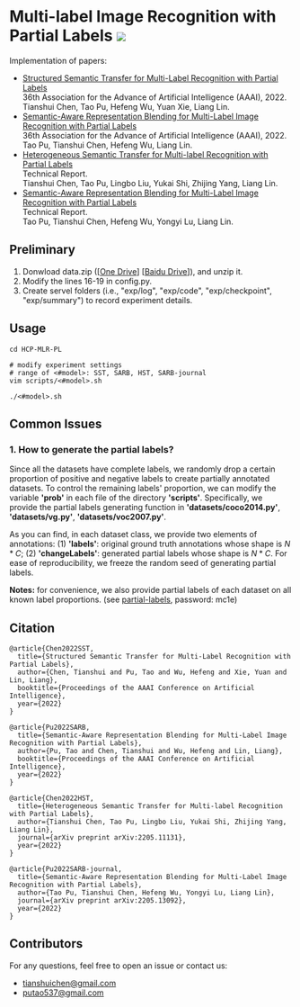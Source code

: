 # Multi-label Image Recognition with Partial Labels ![](https://visitor-badge.glitch.me/badge?page_id=HCPLab-SYSU.HCP-MLR-PL?style=flat-square) 

Implementation of papers: 
- [Structured Semantic Transfer for Multi-Label Recognition with Partial Labels](https://www.aaai.org/AAAI22Papers/AAAI-1133.ChenT.pdf)  
  36th Association for the Advance of Artificial Intelligence (AAAI), 2022.  
  Tianshui Chen, Tao Pu, Hefeng Wu, Yuan Xie, Liang Lin.  
- [Semantic-Aware Representation Blending for Multi-Label Image Recognition with Partial Labels](https://www.aaai.org/AAAI22Papers/AAAI-1134.PuT.pdf)  
  36th Association for the Advance of Artificial Intelligence (AAAI), 2022.  
  Tao Pu, Tianshui Chen, Hefeng Wu, Liang Lin.  
- [Heterogeneous Semantic Transfer for Multi-label Recognition with Partial Labels](https://arxiv.org/pdf/2205.11131.pdf)   
  Technical Report.   
  Tianshui Chen, Tao Pu, Lingbo Liu, Yukai Shi, Zhijing Yang, Liang Lin.   
- [Semantic-Aware Representation Blending for Multi-Label Image Recognition with Partial Labels](https://arxiv.org/pdf/2205.13092.pdf)   
  Technical Report.   
  Tao Pu, Tianshui Chen, Hefeng Wu, Yongyi Lu, Liang Lin.   

## Preliminary
1. Donwload data.zip ([[One Drive](https://1drv.ms/u/s!ArFSFaZzVErwgXMvjwsvLad6x3S5?e=hbtbTp)] [[Baidu Drive](https://pan.baidu.com/s/11hwhedvUePdGNvW3DSrqQA?pwd=5bxz)]), and unzip it.
2. Modify the lines 16-19 in config.py.
3. Create servel folders (i.e., "exp/log", "exp/code", "exp/checkpoint", "exp/summary") to record experiment details.

## Usage
```
cd HCP-MLR-PL

# modify experiment settings
# range of <#model>: SST, SARB, HST, SARB-journal
vim scripts/<#model>.sh

./<#model>.sh
```

## Common Issues
### 1. How to generate the partial labels?
Since all the datasets have complete labels, we randomly drop a certain proportion of positive and negative labels to create partially annotated datasets. To control the remaining labels' proportion, we can modify the variable **'prob'** in each file of the directory **'scripts'**. Specifically, we provide the partial labels generating function in **'datasets/coco2014.py'**, **'datasets/vg.py'**, **'datasets/voc2007.py'**. 

As you can find, in each dataset class, we provide two elements of annotations: (1) **'labels'**: original ground truth annotations whose shape is $N * C$; (2) **'changeLabels'**: generated partial labels whose shape is $N * C$. For ease of reproducibility, we freeze the random seed of generating partial labels.

**Notes:** for convenience, we also provide partial labels of each dataset on all known label proportions. (see [partial-labels](https://pan.baidu.com/s/19R-tWBtsOTbSUphihLXr_g), password: mc1e)

## Citation
```
@article{Chen2022SST,
  title={Structured Semantic Transfer for Multi-Label Recognition with Partial Labels},
  author={Chen, Tianshui and Pu, Tao and Wu, Hefeng and Xie, Yuan and Lin, Liang},
  booktitle={Proceedings of the AAAI Conference on Artificial Intelligence},
  year={2022}
}

@article{Pu2022SARB,
  title={Semantic-Aware Representation Blending for Multi-Label Image Recognition with Partial Labels},
  author={Pu, Tao and Chen, Tianshui and Wu, Hefeng and Lin, Liang},
  booktitle={Proceedings of the AAAI Conference on Artificial Intelligence},
  year={2022}
}

@article{Chen2022HST,
  title={Heterogeneous Semantic Transfer for Multi-label Recognition with Partial Labels},
  author={Tianshui Chen, Tao Pu, Lingbo Liu, Yukai Shi, Zhijing Yang, Liang Lin},
  journal={arXiv preprint arXiv:2205.11131},
  year={2022}
}

@article{Pu2022SARB-journal,
  title={Semantic-Aware Representation Blending for Multi-Label Image Recognition with Partial Labels},
  author={Tao Pu, Tianshui Chen, Hefeng Wu, Yongyi Lu, Liang Lin},
  journal={arXiv preprint arXiv:2205.13092},
  year={2022}
}
```

## Contributors
For any questions, feel free to open an issue or contact us:    

* tianshuichen@gmail.com
* putao537@gmail.com
